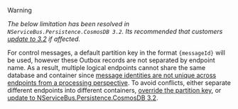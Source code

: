> [!WARNING]
> _The below limitation has been resolved in `NServiceBus.Persistence.CosmosDB 3.2`. Its recommended that customers [update to 3.2](/persistence/upgrades/cosmosdb-3.1to3.2.md) if affected._
>
> For control messages, a default partition key in the format `{messageId}` will be used, however these Outbox records are not separated by endpoint name. As a result, multiple logical endpoints cannot share the same database and container since [message identities are not unique across endpoints from a processing perspective](/nservicebus/outbox/#message-identity). To avoid conflicts, either separate different endpoints into different containers, [override the partition key](transactions.md), or [update to NServiceBus.Persistence.CosmosDB 3.2](/persistence/upgrades/cosmosdb-3.1to3.2.md).
